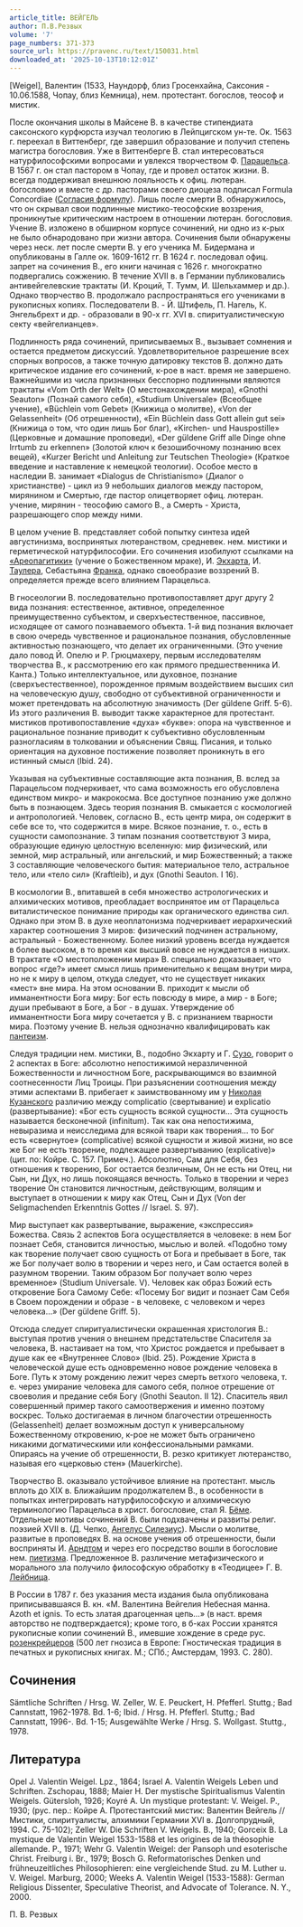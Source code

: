 ```yaml
---
article_title: ВЕЙГЕЛЬ
author: П.В.Резвых
volume: '7'
page_numbers: 371-373
source_url: https://pravenc.ru/text/150031.html
downloaded_at: '2025-10-13T10:12:01Z'
---
```


[Weigel], Валентин (1533, Наундорф, близ Гросенхайна, Саксония - 10.06.1588, Чопау, близ Кемница), нем. протестант. богослов, теософ и мистик.

После окончания школы в Майсене В. в качестве стипендиата саксонского курфюрста изучал теологию в Лейпцигском ун-те. Ок. 1563 г. переехал в Виттенберг, где завершил образование и получил степень магистра богословия. Уже в Виттенберге В. стал интересоваться натурфилософскими вопросами и увлекся творчеством Ф. [Парацельса](https://pravenc.ru/text/Парацельса.html). В 1567 г. он стал пастором в Чопау, где и провел остаток жизни. В. всегда поддерживал внешнюю лояльность к офиц. лютеран. богословию и вместе с др. пасторами своего диоцеза подписал Formula Concordiae ([Согласия формулу](<https://pravenc.ru/text/Согласия формулу.html>)). Лишь после смерти В. обнаружилось, что он скрывал свои подлинные мистико-теософские воззрения, проникнутые критическим настроем в отношении лютеран. богословия. Учение В. изложено в обширном корпусе сочинений, ни одно из к-рых не было обнародовано при жизни автора. Сочинения были обнаружены через неск. лет после смерти В. у его ученика М. Бидермана и опубликованы в Галле ок. 1609-1612 гг. В 1624 г. последовал офиц. запрет на сочинения В., его книги начиная с 1626 г. многократно подвергались сожжению. В течение XVII в. в Германии публиковались антивейгелевские трактаты (И. Кроций, Т. Тумм, И. Шельхаммер и др.). Однако творчество В. продолжало распространяться его учениками в рукописных копиях. Последователи В. - Й. Штифель, П. Нагель, К. Энгельбрехт и др. - образовали в 90-х гг. XVI в. спиритуалистическую секту «вейгелианцев».

Подлинность ряда сочинений, приписываемых В., вызывает сомнения и остается предметом дискуссий. Удовлетворительное разрешение всех спорных вопросов, а также точную датировку текстов В. должно дать критическое издание его сочинений, к-рое в наст. время не завершено. Важнейшими из числа признанных бесспорно подлинными являются трактаты «Vom Orth der Welt» (О местонахождении мира), «Gnothi Seauton» (Познай самого себя), «Studium Universale» (Всеобщее учение), «Büchlein vom Gebet» (Книжица о молитве), «Von der Gelassenheit» (Об отрешенности), «Ein Büchlein dass Gott allein gut sei» (Книжица о том, что один лишь Бог благ), «Kirchen- und Hauspostille» (Церковные и домашние проповеди), «Der güldene Griff alle Dinge ohne Irrtumb zu erkennen» (Золотой ключ к безошибочному познанию всех вещей), «Kurzer Bericht und Anleitung zur Teutschen Theologie» (Краткое введение и наставление к немецкой теологии). Особое место в наследии В. занимает «Dialogus de Christianismo» (Диалог о христианстве) - цикл из 9 небольших диалогов между пастором, мирянином и Смертью, где пастор олицетворяет офиц. лютеран. учение, мирянин - теософию самого В., а Смерть - Христа, разрешающего спор между ними.

В целом учение В. представляет собой попытку синтеза идей августинизма, воспринятых лютеранством, средневек. нем. мистики и герметической натурфилософии. Его сочинения изобилуют ссылками на [«Ареопагитики»](<https://pravenc.ru/text/ Ареопагитики .html>) (учение о Божественном мраке), И. [Экхарта](https://pravenc.ru/text/Экхарта.html), И. [Таулера](https://pravenc.ru/text/Таулера.html), Себастьяна [Франка](https://pravenc.ru/text/Франка.html), однако своеобразие воззрений В. определяется прежде всего влиянием Парацельса.

В гносеологии В. последовательно противопоставляет друг другу 2 вида познания: естественное, активное, определенное преимущественно субъектом, и сверхъестественное, пассивное, исходящее от самого познаваемого объекта. 1-й вид познания включает в свою очередь чувственное и рациональное познания, обусловленные активностью познающего, что делает их ограниченными. (Это учение дало повод Й. Опелю и Р. Грюцмахеру, первым исследователям творчества В., к рассмотрению его как прямого предшественника И. Канта.) Только интеллектуальное, или духовное, познание (сверхъестественное), порожденное прямым воздействием высших сил на человеческую душу, свободно от субъективной ограниченности и может претендовать на абсолютную значимость (Der güldene Griff. 5-6). Из этого различения В. выводит также характерное для протестант. мистиков противопоставление «духа» «букве»: опора на чувственное и рациональное познание приводит к субъективно обусловленным разногласиям в толковании и объяснении Свящ. Писания, и только ориентация на духовное постижение позволяет проникнуть в его истинный смысл (Ibid. 24).

Указывая на субъективные составляющие акта познания, В. вслед за Парацельсом подчеркивает, что сама возможность его обусловлена единством микро- и макрокосма. Все доступное познанию уже должно быть в познающем. Здесь теория познания В. смыкается с космологией и антропологией. Человек, согласно В., есть центр мира, он содержит в себе все то, что содержится в мире. Всякое познание, т. о., есть в сущности самопознание. 3 типам познания соответствуют 3 мира, образующие единую целостную вселенную: мир физический, или земной, мир астральный, или ангельский, и мир Божественный; а также 3 составляющие человеческого бытия: материальное тело, астральное тело, или «тело сил» (Kraftleib), и дух (Gnothi Seauton. I 16).

В космологии В., впитавшей в себя множество астрологических и алхимических мотивов, преобладает воспринятое им от Парацельса виталистическое понимание природы как органического единства сил. Однако при этом В. в духе неоплатонизма подчеркивает иерархический характер соотношения 3 миров: физический подчинен астральному, астральный - Божественному. Более низкий уровень всегда нуждается в более высоком, в то время как высший вовсе не нуждается в низших. В трактате «О местоположении мира» В. специально доказывает, что вопрос «где?» имеет смысл лишь применительно к вещам внутри мира, но не к миру в целом, откуда следует, что не существует никаких «мест» вне мира. На этом основании В. приходит к мысли об имманентности Бога миру: Бог есть повсюду в мире, а мир - в Боге; души пребывают в Боге, а Бог - в душах. Утверждение об имманентности Бога миру сочетается у В. с признанием тварности мира. Поэтому учение В. нельзя однозначно квалифицировать как [пантеизм](https://pravenc.ru/text/пантеизм.html).

Следуя традиции нем. мистики, В., подобно Экхарту и Г. [Сузо](https://pravenc.ru/text/Сузо.html), говорит о 2 аспектах в Боге: абсолютно непостижимой неразличенной Божественности и личностном Боге, раскрывающимся во взаимной соотнесенности Лиц Троицы. При разъяснении соотношения между этими аспектами В. прибегает к заимствованному им у [Николая Кузанского](<https://pravenc.ru/text/Николай Кузанский.html>) различию между complicatio (свертывание) и explicatio (развертывание): «Бог есть сущность всякой сущности… Эта сущность называется бесконечной (infinitum). Так как она непостижима, невыразима и неисследима для всякой твари как творения… то Бог есть «свернутое» (complicative) всякой сущности и живой жизни, но все же Бог не есть творение, подлежащее развертыванию (explicative)» (цит. по: Койре. С. 157. Примеч.). Абсолютно, Сам для Себя, без отношения к творению, Бог остается безличным, Он не есть ни Отец, ни Сын, ни Дух, но лишь покоящаяся вечность. Только в творении и через творение Он становится личностным, действующим, волящим и выступает в отношении к миру как Отец, Сын и Дух (Von der Seligmachenden Erkenntnis Gottes // Israel. S. 97).

Мир выступает как развертывание, выражение, «экспрессия» Божества. Связь 2 аспектов Бога осуществляется в человеке: в нем Бог познает Себя, становится личностью, мыслью и волей. «Подобно тому как творение получает свою сущность от Бога и пребывает в Боге, так же Бог получает волю в творении и через него, и Сам остается волей в разумном творении. Таким образом Бог получает волю через временное» (Studium Universale. V). Человек как образ Божий есть откровение Бога Самому Себе: «Посему Бог видит и познает Сам Себя в Своем порождении и образе - в человеке, с человеком и через человека…» (Der güldene Griff. 5).

Отсюда следует спиритуалистически окрашенная христология В.: выступая против учения о внешнем предстательстве Спасителя за человека, В. настаивает на том, что Христос рождается и пребывает в душе как ее «Внутреннее Слово» (Ibid. 25). Рождение Христа в человеческой душе есть одновременно новое рождение человека в Боге. Путь к этому рождению лежит через смерть ветхого человека, т. е. через умирание человека для самого себя, полное отрешение от своеволия и предание себя Богу (Gnothi Seauton. II 12). Спаситель явил совершенный пример такого самоотвержения и именно поэтому воскрес. Только достигаемая в личном благочестии отрешенность (Gelassenheit) делает возможным доступ к универсальному Божественному откровению, к-рое не может быть ограничено никакими догматическими или конфессиональными рамками. Опираясь на учение об отрешенности, В. резко критикует лютеранство, называя его «церковью стен» (Mauerkirche).

Творчество В. оказывало устойчивое влияние на протестант. мысль вплоть до XIX в. Ближайшим продолжателем В., в особенности в попытках интегрировать натурфилософскую и алхимическую терминологию Парацельса в христ. богословие, стал Я. [Бёме](https://pravenc.ru/text/Бёме.html). Отдельные мотивы сочинений В. были подхвачены и развиты религ. поэзией XVII в. (Д. Чепко, [Ангелус Силезиус](<https://pravenc.ru/text/Ангелус Силезиус.html>)). Мысли о молитве, развитые в проповедях В. на основе учения об отрешенности, были восприняты И. [Арндтом](https://pravenc.ru/text/Арндтом.html) и через его посредство вошли в богословие нем. [пиетизма](https://pravenc.ru/text/пиетизм.html). Предложенное В. различение метафизического и морального зла получило философскую обработку в «Теодицее» Г. В. [Лейбница](https://pravenc.ru/text/Лейбниц.html).

В России в 1787 г. без указания места издания была опубликована приписывавшаяся В. кн. «М. Валентина Вейгелия Небесная манна. Azoth et ignis. То есть златая драгоценная цепь...» (в наст. время авторство не подтверждается); кроме того, в б-ках России хранятся рукописные копии сочинений В., имевшие хождение в среде рус. [розенкрейцеров](https://pravenc.ru/text/розенкрейцеров.html) (500 лет гнозиса в Европе: Гностическая традиция в печатных и рукописных книгах. М.; СПб.; Амстердам, 1993. С. 280).

## Сочинения

Sämtliche Schriften / Hrsg. W. Zeller, W. E. Peuckert, H. Pfefferl. Stuttg.; Bad Cannstatt, 1962-1978. Bd. 1-6; Ibid. / Hrsg. H. Pfefferl. Stuttg.; Bad Cannstatt, 1996-. Bd. 1-15; Ausgewählte Werke / Hrsg. S. Wollgast. Stuttg., 1978.

## Литература

Opel J. Valentin Weigel. Lpz., 1864; Israel A. Valentin Weigels Leben und Schriften. Zschopau, 1888; Maier H. Der mystische Spiritualismus Valentin Weigels. Gütersloh, 1926; Koyré A. Un mystique protestant: V. Weigel. P., 1930; (рус. пер.: Койре А. Протестантский мистик: Валентин Вейгель // Мистики, спиритуалисты, алхимики Германии XVI в. Долгопрудный, 1994. С. 75-102); Zeller W. Die Schriften V. Weigels. B., 1940; Gorceix B. La mystique de Valentin Weigel 1533-1588 et les origines de la théosophie allemande. P., 1971; Wehr G. Valentin Weigel: der Pansoph und esoterische Christ. Freiburg i. Br., 1979; Bosch G. Reformatorisches Denken und frühneuzeitliches Philosophieren: eine vergleichende Stud. zu M. Luther u. V. Weigel. Marburg, 2000; Weeks A. Valentin Weigel (1533-1588): German Religious Dissenter, Speculative Theorist, and Advocate of Tolerance. N. Y., 2000.

П.   В.   Резвых
